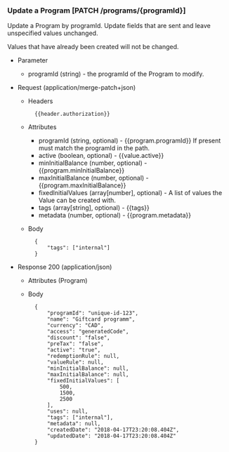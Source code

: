 ### Update a Program [PATCH /programs/{programId}]

Update a Program by programId.  Update fields that are sent and leave unspecified values unchanged.

Values that have already been created will not be changed.

+ Parameter
    + programId (string) - the programId of the Program to modify.

+ Request (application/merge-patch+json)
    + Headers
    
            {{header.authorization}}

    + Attributes
        + programId (string, optional) - {{program.programId}}  If present must match the programId in the path.
        + active (boolean, optional) - {{value.active}}
        + minInitialBalance (number, optional) - {{program.minInitialBalance}}
        + maxInitialBalance (number, optional) - {{program.maxInitialBalance}}
        + fixedInitialValues (array[number], optional) - A list of values the Value can be created with.
        + tags (array[string], optional) - {{tags}}
        + metadata (number, optional) - {{program.metadata}}
        
    + Body
    
            {
                "tags": ["internal"]
            }
    
+ Response 200 (application/json)
    + Attributes (Program)

    + Body
    
            {
                "programId": "unique-id-123",
                "name": "Giftcard programm",
                "currency": "CAD",
                "access": "generatedCode",
                "discount": "false",
                "preTax": "false",
                "active": "true",
                "redemptionRule": null,
                "valueRule": null,
                "minInitialBalance": null,
                "maxInitialBalance": null,
                "fixedInitialValues": [
                    500,
                    1500,
                    2500
                ],
                "uses": null,
                "tags": ["internal"],
                "metadata": null,
                "createdDate": "2018-04-17T23:20:08.404Z",
                "updatedDate": "2018-04-17T23:20:08.404Z"
            }
